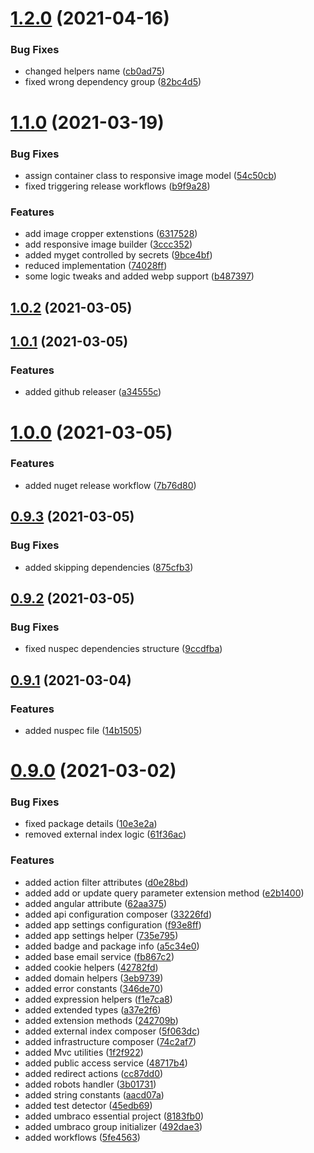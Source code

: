 # [1.2.0](https://github.com/thecogworks/Cogworks.Umbraco.Essentials/compare/1.1.0...1.2.0) (2021-04-16)


### Bug Fixes

* changed helpers name ([cb0ad75](https://github.com/thecogworks/Cogworks.Umbraco.Essentials/commit/cb0ad75f4fc9a9485e743459300801e6d0aec69a))
* fixed wrong dependency group ([82bc4d5](https://github.com/thecogworks/Cogworks.Umbraco.Essentials/commit/82bc4d5f4ef325ab89b18cbdfc76d4e29c886235))



# [1.1.0](https://github.com/thecogworks/Cogworks.Umbraco.Essentials/compare/1.0.2...1.1.0) (2021-03-19)


### Bug Fixes

* assign container class to responsive image model ([54c50cb](https://github.com/thecogworks/Cogworks.Umbraco.Essentials/commit/54c50cb84e07df950f9e13c64f56012623ae5289))
* fixed triggering release workflows ([b9f9a28](https://github.com/thecogworks/Cogworks.Umbraco.Essentials/commit/b9f9a289dd7d9add0c7f17b18ec47b2190e56649))


### Features

* add image cropper extenstions ([6317528](https://github.com/thecogworks/Cogworks.Umbraco.Essentials/commit/631752889a6b9bf4bd4b328cf7fa59d3c6290496))
* add responsive image builder ([3ccc352](https://github.com/thecogworks/Cogworks.Umbraco.Essentials/commit/3ccc35214a73faf83a2c837812516a04a84a65ca))
* added myget controlled by secrets ([9bce4bf](https://github.com/thecogworks/Cogworks.Umbraco.Essentials/commit/9bce4bf17674d9de09f185aea8d92a5745f295e0))
* reduced implementation ([74028ff](https://github.com/thecogworks/Cogworks.Umbraco.Essentials/commit/74028ff9a945d4d666871748f55a7faa6e1b3244))
* some logic tweaks and added webp support ([b487397](https://github.com/thecogworks/Cogworks.Umbraco.Essentials/commit/b487397cc7394ee48086d09ee866651ec0a22f73))



## [1.0.2](https://github.com/thecogworks/Cogworks.Umbraco.Essentials/compare/1.0.1...1.0.2) (2021-03-05)



## [1.0.1](https://github.com/thecogworks/Cogworks.Umbraco.Essentials/compare/1.0.0...1.0.1) (2021-03-05)


### Features

* added github releaser ([a34555c](https://github.com/thecogworks/Cogworks.Umbraco.Essentials/commit/a34555c0b2c5a33b3e47cb23824ddbe8984a716b))



# [1.0.0](https://github.com/thecogworks/Cogworks.Umbraco.Essentials/compare/0.9.3...1.0.0) (2021-03-05)


### Features

* added nuget release workflow ([7b76d80](https://github.com/thecogworks/Cogworks.Umbraco.Essentials/commit/7b76d805776d2b1ae378232be971fb38fed537e8))



## [0.9.3](https://github.com/thecogworks/Cogworks.Umbraco.Essentials/compare/0.9.2...0.9.3) (2021-03-05)


### Bug Fixes

* added skipping dependencies ([875cfb3](https://github.com/thecogworks/Cogworks.Umbraco.Essentials/commit/875cfb3633481b144ca21c08d8a15b0c073dac48))



## [0.9.2](https://github.com/thecogworks/Cogworks.Umbraco.Essentials/compare/0.9.1...0.9.2) (2021-03-05)


### Bug Fixes

* fixed nuspec dependencies structure ([9ccdfba](https://github.com/thecogworks/Cogworks.Umbraco.Essentials/commit/9ccdfbac9481f7cc6e64dca5e47c679c696f1eae))



## [0.9.1](https://github.com/thecogworks/Cogworks.Umbraco.Essentials/compare/0.9.0...0.9.1) (2021-03-04)


### Features

* added nuspec file ([14b1505](https://github.com/thecogworks/Cogworks.Umbraco.Essentials/commit/14b1505c2742b02a67bbffae4f2292aed2280214))



# [0.9.0](https://github.com/thecogworks/Cogworks.Umbraco.Essentials/compare/8183fb066c29631f139eb5fecea8ac980d888882...0.9.0) (2021-03-02)


### Bug Fixes

* fixed package details ([10e3e2a](https://github.com/thecogworks/Cogworks.Umbraco.Essentials/commit/10e3e2afb07f8b75b063dfe85fa75e6d1314ca01))
* removed external index logic ([61f36ac](https://github.com/thecogworks/Cogworks.Umbraco.Essentials/commit/61f36ac0e020cf2d28cd888a3c28ef6c8a563504))


### Features

* added action filter attributes ([d0e28bd](https://github.com/thecogworks/Cogworks.Umbraco.Essentials/commit/d0e28bdc1f3ba6dd2b95b339b4c829b1a5ab5024))
* added add or update query parameter extension method ([e2b1400](https://github.com/thecogworks/Cogworks.Umbraco.Essentials/commit/e2b14003d5ab3e1be22d3c9a5653e256f4c5e604))
* added angular attribute ([62aa375](https://github.com/thecogworks/Cogworks.Umbraco.Essentials/commit/62aa375e1bddd3f1c6e223ad60f3a4860ad0c495))
* added api configuration composer ([33226fd](https://github.com/thecogworks/Cogworks.Umbraco.Essentials/commit/33226fdfe67aae9c75663a9c6f682cf680f799cb))
* added app settings configuration ([f93e8ff](https://github.com/thecogworks/Cogworks.Umbraco.Essentials/commit/f93e8ff796c99f39aeaa9a178eb9c19ff94b656c))
* added app settings helper ([735e795](https://github.com/thecogworks/Cogworks.Umbraco.Essentials/commit/735e795cc42f36fdae32097688a825d769becbdd))
* added badge and package info ([a5c34e0](https://github.com/thecogworks/Cogworks.Umbraco.Essentials/commit/a5c34e0f76958359e6e3b27c6b91dc7206aec653))
* added base email service ([fb867c2](https://github.com/thecogworks/Cogworks.Umbraco.Essentials/commit/fb867c254ad508e35e0f5d356b59e48d5026bb5c))
* added cookie helpers ([42782fd](https://github.com/thecogworks/Cogworks.Umbraco.Essentials/commit/42782fd9a7ddd100747989eb97c663ffede55889))
* added domain helpers ([3eb9739](https://github.com/thecogworks/Cogworks.Umbraco.Essentials/commit/3eb97399b96039f7b8262dd3ddbc2abb80726960))
* added error constants ([346de70](https://github.com/thecogworks/Cogworks.Umbraco.Essentials/commit/346de7002cdc9632986008766648dd212b16f196))
* added expression helpers ([f1e7ca8](https://github.com/thecogworks/Cogworks.Umbraco.Essentials/commit/f1e7ca872797eb03919fe5ffae1051598f5c5080))
* added extended types ([a37e2f6](https://github.com/thecogworks/Cogworks.Umbraco.Essentials/commit/a37e2f65f89b1bc6fd856523ee908261b937e24c))
* added extension methods ([242709b](https://github.com/thecogworks/Cogworks.Umbraco.Essentials/commit/242709baed659dc239d0d391356353fdec5fda3e))
* added external index composer ([5f063dc](https://github.com/thecogworks/Cogworks.Umbraco.Essentials/commit/5f063dc0f7a06cd29c442238ec4ce1af9b6d6ade))
* added infrastructure composer ([74c2af7](https://github.com/thecogworks/Cogworks.Umbraco.Essentials/commit/74c2af7497007bdac2cb638f2e7cbebc68fdbd3a))
* added Mvc utilities ([1f2f922](https://github.com/thecogworks/Cogworks.Umbraco.Essentials/commit/1f2f922c50d52e32a2e27e8e652c5dbd09735040))
* added public access service ([48717b4](https://github.com/thecogworks/Cogworks.Umbraco.Essentials/commit/48717b4618ae30161377dc188f51fee184d6d4ca))
* added redirect actions ([cc87dd0](https://github.com/thecogworks/Cogworks.Umbraco.Essentials/commit/cc87dd0b672df03d165502ac463896fc594c633e))
* added robots handler ([3b01731](https://github.com/thecogworks/Cogworks.Umbraco.Essentials/commit/3b01731b3b7f872d5e909f6be12c242aae954521))
* added string constants ([aacd07a](https://github.com/thecogworks/Cogworks.Umbraco.Essentials/commit/aacd07a82be92c1b0490065922c3300485e1c9b9))
* added test detector ([45edb69](https://github.com/thecogworks/Cogworks.Umbraco.Essentials/commit/45edb698635955507b7a57b98acc600749106d32))
* added umbraco essential project ([8183fb0](https://github.com/thecogworks/Cogworks.Umbraco.Essentials/commit/8183fb066c29631f139eb5fecea8ac980d888882))
* added umbraco group initializer ([492dae3](https://github.com/thecogworks/Cogworks.Umbraco.Essentials/commit/492dae3412232ab9a19f0cc75503af734078cd27))
* added workflows ([5fe4563](https://github.com/thecogworks/Cogworks.Umbraco.Essentials/commit/5fe45636feaf12e3989452e1ae5fe2566b261cf0))



